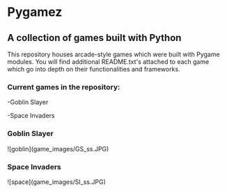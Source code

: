 <h1>Pygamez</h1>
<h2>A collection of games built with Python</h2>

This repository houses arcade-style games which were built with 
Pygame modules. You will find additional README.txt's attached to 
each game which go into depth on their functionalities and frameworks.


<h3>Current games in the repository:</h3>
-Goblin Slayer

-Space Invaders



<h3>Goblin Slayer</h3>
![goblin](game_images/GS_ss.JPG)

<h3>Space Invaders</h3>
![space](game_images/SI_ss.JPG)
